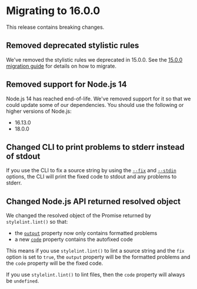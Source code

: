 # Migrating to 16.0.0

This release contains breaking changes.

## Removed deprecated stylistic rules

We've removed the stylistic rules we deprecated in 15.0.0. See the [15.0.0 migration guide](./to-15.md) for details on how to migrate.

## Removed support for Node.js 14

Node.js 14 has reached end-of-life. We've removed support for it so that we could update some of our dependencies. You should use the following or higher versions of Node.js:

- 16.13.0
- 18.0.0

## Changed CLI to print problems to stderr instead of stdout

If you use the CLI to fix a source string by using the [`--fix`](../user-guide/cli.md#--fix) and [`--stdin`](../user-guide/cli.md#--stdin) options, the CLI will print the fixed code to stdout and any problems to stderr.

## Changed Node.js API returned resolved object

We changed the resolved object of the Promise returned by `stylelint.lint()` so that:

- the [`output`](../user-guide/node-api.md#output) property now only contains formatted problems
- a new [`code`](../user-guide/node-api.md#code-1) property contains the autofixed code

This means if you use `stylelint.lint()` to lint a source string and the `fix` option is set to `true`, the `output` property will be the formatted problems and the `code` property will be the fixed code.

If you use `stylelint.lint()` to lint files, then the `code` property will always be `undefined`.
